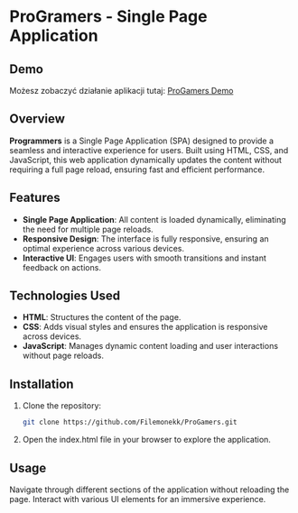 # ProGramers - Single Page Application

## Demo
Możesz zobaczyć działanie aplikacji tutaj: [ProGamers Demo](https://filemonekk.github.io/ProGamers/)

## Overview
**Programmers** is a Single Page Application (SPA) designed to provide a seamless and interactive experience for users. Built using HTML, CSS, and JavaScript, this web application dynamically updates the content without requiring a full page reload, ensuring fast and efficient performance.

## Features
- **Single Page Application**: All content is loaded dynamically, eliminating the need for multiple page reloads.
- **Responsive Design**: The interface is fully responsive, ensuring an optimal experience across various devices.
- **Interactive UI**: Engages users with smooth transitions and instant feedback on actions.

## Technologies Used
- **HTML**: Structures the content of the page.
- **CSS**: Adds visual styles and ensures the application is responsive across devices.
- **JavaScript**: Manages dynamic content loading and user interactions without page reloads.

## Installation
1. Clone the repository:
   ```bash
   git clone https://github.com/Filemonekk/ProGamers.git
   ```
2.  Open the index.html file in your browser to explore the application.
   
## Usage
Navigate through different sections of the application without reloading the page.
Interact with various UI elements for an immersive experience.

